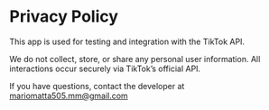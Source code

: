 # Privacy Policy

This app is used for testing and integration with the TikTok API.

We do not collect, store, or share any personal user information. All interactions occur securely via TikTok’s official API. 

If you have questions, contact the developer at mariomatta505.mm@gmail.com
